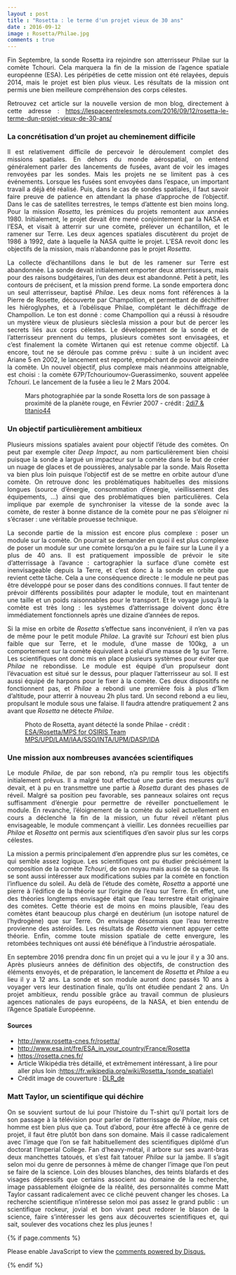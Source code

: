 ```yaml
---
layout : post
title : "Rosetta : le terme d'un projet vieux de 30 ans"
date : 2016-09-12
image : Rosetta/Philae.jpg
comments : true
---
```


<p class="intro" style="text-align: justify;"><span class="dropcap">F</span>in Septembre, la sonde Rosetta ira rejoindre son atterrisseur Philae sur la comète Tchouri. Cela marquera la fin de la mission de l’agence spatiale européenne (ESA). Les péripéties de cette mission ont été relayées, depuis 2014, mais le projet est bien plus vieux. Les résultats de la mission ont permis une bien meilleure compréhension des corps célestes.</p>

<p style="text-align: justify;"> Retrouvez cet article sur la nouvelle version de mon blog, directement à cette adresse : <a href="https://lespaceentrelesmots.com/2016/09/12/rosetta-le-terme-dun-projet-vieux-de-30-ans/">https://lespaceentrelesmots.com/2016/09/12/rosetta-le-terme-dun-projet-vieux-de-30-ans/</a>

### La concrétisation d’un projet au cheminement difficile

<p style="text-align: justify;">Il est relativement difficile de percevoir le déroulement complet des missions spatiales. En dehors du monde aérospatial, on entend généralement parler des lancements de fusées, avant de voir les images renvoyées par les sondes. Mais les projets ne se limitent pas à ces événements. Lorsque les fusées sont envoyées dans l’espace, un important travail a déjà été réalisé. Puis, dans le cas de sondes spatiales, il faut savoir faire preuve de patience en attendant la phase d’approche de l’objectif. Dans le cas de satellites terrestres, le temps d’attente est bien moins long. Pour la mission <em>Rosetta</em>, les prémices du projets remontent aux années 1980. Initialement, le projet devait être mené conjointement par la NASA et l’ESA, et visait à atterrir sur une comète, prélever un échantillon, et le ramener sur Terre. Les deux agences spatiales discutèrent du projet de 1986 à 1992, date à laquelle la NASA quitte le projet. L’ESA revoit donc les objectifs de la mission, mais n’abandonne pas le projet <em>Rosetta</em>.</p>

<p style="text-align: justify;">La collecte d’échantillons dans le but de les ramener sur Terre est abandonnée. La sonde devait initialement emporter deux atterrisseurs, mais pour des raisons budgétaires, l’un des deux est abandonné. Petit à petit, les contours de précisent, et la mission prend forme. La sonde emportera donc un seul atterrisseur, baptisé <em>Philae</em>. Les deux noms font références à la Pierre de Rosette, découverte par Champollion, et permettant de déchiffrer les hiéroglyphes, et à l’obélisque Philae, complétant le déchiffrage de Champollion. Le ton est donné : come Champollion qui a réussi à résoudre un mystère vieux de plusieurs sièclesla mission a pour but de percer les secrets liés aux corps célestes. Le développement de la sonde et de l’atterrisseur prennent du temps, plusieurs comètes sont envisagées, et c’est finalement la comète Wirtanen qui est retenue comme objectif. Là encore, tout ne se déroule pas comme prévu : suite à un incident avec Ariane 5 en 2002, le lancement est reporté, empêchant de pouvoir atteindre la comète. Un nouvel objectif, plus complexe mais néanmoins atteignable, est choisi : la comète 67P/Tchourioumov-Guerassimenko, souvent appelée <em>Tchouri</em>. Le lancement de la fusée a lieu le 2 Mars 2004.</p>

<figure>
	<img src="{{ '/assets/img/Rosetta/Mars.jpg' | prepend: site.baseurl }}" alt=""> 
	<figcaption>Mars photographiée par la sonde Rosetta lors de son passage à proximité de la planète rouge, en Février  2007 - crédit&#8239;: <a href="https://visualhunt.com/f/photo/12303441496/2fb7385b1a/">2di7 & titanio44</a></figcaption>
</figure>

### Un objectif particulièrement ambitieux

<p style="text-align: justify;">Plusieurs missions spatiales avaient pour objectif l’étude des comètes. On peut par exemple citer <em>Deep Impact</em>, au nom particulièrement bien choisi puisque la sonde a largué un impacteur sur la comète dans le but de créer un nuage de glaces et de poussières, analysable par la sonde. Mais Rosetta va bien plus loin puisque l’objectif est de se mettre en orbite autour d’une comète. On retrouve donc les problématiques habituelles des missions longues (source d’énergie, consommation d’énergie, vieillissement des équipements, …) ainsi que des problématiques bien particulières. Cela implique par exemple de synchroniser la vitesse de la sonde avec la comète, de rester à bonne distance de la comète pour ne pas s’éloigner ni s’écraser : une véritable prouesse technique.</p>

<p style="text-align: justify;">La seconde partie de la mission est encore plus complexe : poser un module sur la comète. On pourrait se demander en quoi il est plus complexe de poser un module sur une comète lorsqu’on a pu le faire sur la Lune il y a plus de 40 ans. Il est pratiquement impossible de prévoir le site d’atterrissage à l’avance : cartographier la surface d’une comète est inenvisageable depuis la Terre, et c’est donc à la sonde en orbite que revient cette tâche. Cela a une conséquence directe : le module ne peut pas être développé pour se poser dans des conditions connues. Il faut tenter de prévoir différents possibilités pour adapter le module, tout en maintenant une taille et un poids raisonnables pour le transport. Et le voyage jusqu’à la comète est très long : les systèmes d’atterrissage doivent donc être immédiatement fonctionnels après une dizaine d’années de repos.</p>

<p style="text-align: justify;">Si la mise en orbite de <em>Rosetta</em> s’effectue sans inconvénient, il n’en va pas de même pour le petit module <em>Philae</em>. La gravité sur <em>Tchouri</em> est bien plus faible que sur Terre, et le module, d’une masse de 100kg, a un comportement sur la comète équivalent à celui d’une masse de 1g sur Terre. Les scientifiques ont donc mis en place plusieurs systèmes pour éviter que <em>Philae</em> ne rebondisse. Le module est équipé d’un propulseur dont l’évacuation est situé sur le dessus, pour plaquer l’atterrisseur au sol. Il est aussi équipé de harpons pour le fixer à la comète. Ces deux dispositifs ne fonctionnent pas, et <em>Philae</em> a rebondi une première fois à plus d’1km d’altitude, pour atterrir à nouveau 2h plus tard. Un second rebond a eu lieu, propulsant le module sous une falaise. Il faudra attendre pratiquement 2 ans avant que <em>Rosetta</em> ne détecte <em>Philae</em>.</p>

<figure>
	<img src="{{ '/assets/img/Rosetta/Philaefound.jpg' | prepend: site.baseurl }}" alt=""> 
	<figcaption>Photo de Rosetta, ayant détecté la sonde Philae - crédit : <a href="http://www.esa.int/spaceinimages/Images/2016/09/Philae_found">ESA/Rosetta/MPS for OSIRIS Team MPS/UPD/LAM/IAA/SSO/INTA/UPM/DASP/IDA</a></figcaption>
</figure>

### Une mission aux nombreuses avancées scientifiques

<p style="text-align: justify;">Le module <em>Philae</em>, de par son rebond, n’a pu remplir tous les objectifs initialement prévus. Il a malgré tout effectué une partie des mesures qu’il devait, et à pu en transmettre une partie à <em>Rosetta</em> durant des phases de réveil. Malgré sa position peu favorable, ses panneaux solaires ont reçus suffisamment d’énergie pour permettre de réveiller ponctuellement le module. En revanche, l’éloignement de la comète du soleil actuellement en cours a déclenché la fin de la mission, un futur réveil n’étant plus envisageable, le module commençant à vieillir. Les données recueillies par <em>Philae</em> et <em>Rosetta</em> ont permis aux scientifiques d’en savoir plus sur les corps célestes.</p>

<p style="text-align: justify;">La mission a permis principalement d’en apprendre plus sur les comètes, ce qui semble assez logique. Les scientifiques ont pu étudier précisément la composition de la comète <em>Tchouri</em>, de son noyau mais aussi de sa queue. Ils se sont aussi intéresser aux modifications subies par la comète en fonction l’influence du soleil. Au delà de l’étude des comète, <em>Rosetta</em> a apporté une pierre à l’édifice de la théorie sur l’origine de l’eau sur Terre. En effet, une des théories longtemps envisagée était que l’eau terrestre était originaire des comètes. Cette théorie est de moins en moins plausible, l’eau des comètes étant beaucoup plus chargé en deutérium (un isotope naturel de l’hydrogène) que sur Terre. On envisage désormais que l’eau terrestre provienne des astéroïdes. Les résultats de <em>Rosetta</em> viennent appuyer cette théorie. Enfin, comme toute mission spatiale de cette envergure, les retombées techniques ont aussi été bénéfique à l’industrie aérospatiale.</p>

<p style="text-align: justify;">En septembre 2016 prendra donc fin un projet qui a vu le jour il y a 30 ans. Après plusieurs années de définition des objectifs, de construction des éléments envoyés, et de préparation, le lancement de <em>Rosetta</em> et <em>Philae</em> a eu lieu il y a 12 ans. La sonde et son module auront donc passés 10 ans à voyager vers leur destination finale, qu’ils ont étudiée pendant 2 ans. Un projet ambitieux, rendu possible grâce au travail commun de plusieurs agences nationales de pays européens, de la NASA, et bien entendu de l’Agence Spatiale Européenne. </p>

#### Sources
* <a href="http://www.rosetta-cnes.fr/rosetta/">http://www.rosetta-cnes.fr/rosetta/</a>
* <a href="http://www.esa.int/fre/ESA_in_your_country/France/Rosetta">http://www.esa.int/fre/ESA_in_your_country/France/Rosetta </a>
* <a href="https://rosetta.cnes.fr/">https://rosetta.cnes.fr/</a>
* Article Wikipédia très détaillé, et extrêmement intéressant, à lire pour aller plus loin  :<a hraf="https://fr.wikipedia.org/wiki/Rosetta_(sonde_spatiale)">https://fr.wikipedia.org/wiki/Rosetta_(sonde_spatiale)</a>
* Crédit image de couverture : <a href=" https://visualhunt.com/f/photo/15307802908/881b6a1b82/">DLR_de</a>

### Matt Taylor, un scientifique qui déchire

<p style="text-align: justify;">On se souvient surtout de lui pour l’histoire du T-shirt qu’il portait lors de son passage à la télévision pour parler de l’atterrissage de <em>Philae</em>, mais cet homme est bien plus que ça. Tout d’abord, pour être affecté à ce genre de projet, il faut être plutôt bon dans son domaine. Mais il casse radicalement avec l’image que l’on se fait habituellement des scientifiques diplômé d’un doctorat l’Imperial College. Fan d’heavy-métal, il arbore sur ses avant-bras deux manchettes tatoués, et s’est fait tatouer <em>Philae</em> sur la jambe. Il s’agit selon moi du genre de personnes à même de changer l’image que l’on peut se faire de la science. Loin des blouses blanches, des teints blafards et des visages dépressifs que certains associent au domaine de la recherche, image passablement éloignée de la réalité, des personnalités comme Matt Taylor cassant radicalement avec ce cliché peuvent changer les choses. La recherche scientifique n’intéresse selon moi pas assez le grand public : un scientifique rockeur, jovial et bon vivant peut redorer le blason de la science, faire s’intéresser les gens aux découvertes scientifiques et, qui sait, soulever des vocations chez les plus jeunes !</p>

{% if page.comments %}
<div id="disqus_thread"></div>
<script>

/**
 *  RECOMMENDED CONFIGURATION VARIABLES: EDIT AND UNCOMMENT THE SECTION BELOW TO INSERT DYNAMIC VALUES FROM YOUR PLATFORM OR CMS.
 *  LEARN WHY DEFINING THESE VARIABLES IS IMPORTANT: https://disqus.com/admin/universalcode/#configuration-variables */
/*
var disqus_config = function () {
    this.page.url = http://www.charlesgabouleaud.fr/blog/Rosetta-30-ans/;  // Replace PAGE_URL with your page's canonical URL variable
    this.page.identifier = PAGE_IDENTIFIER; // Replace PAGE_IDENTIFIER with your page's unique identifier variable
};
*/
(function() { // DON'T EDIT BELOW THIS LINE
    var d = document, s = d.createElement('script');
    s.src = '//charlesgabouleaud-fr.disqus.com/embed.js';
    s.setAttribute('data-timestamp', +new Date());
    (d.head || d.body).appendChild(s);
})();
</script>
<noscript>Please enable JavaScript to view the <a href="https://disqus.com/?ref_noscript">comments powered by Disqus.</a></noscript>
                                    
{% endif %}
